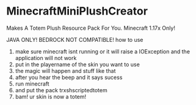 # MinecraftMiniPlushCreator
Makes A Totem Plush Resource Pack For You. Minecraft 1.17x Only!

JAVA ONLY! BEDROCK NOT COMPATIBLE!
how to use
1) make sure minecraft isnt running or it will raise a IOException and the application will not work
2) put in the playername of the skin you want to use
3) the magic will happen and stuff like that
4) after you hear the beep and it says sucess
5) run minecraft
6) and put the pack trxshscriptedtotem
7) bam! ur skin is now a totem!
